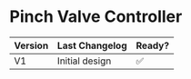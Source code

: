 # Pinch Valve Controller

| Version | Last Changelog | Ready? |
| ------- | -------------- | ------ |
| V1 | Initial design | ✅

